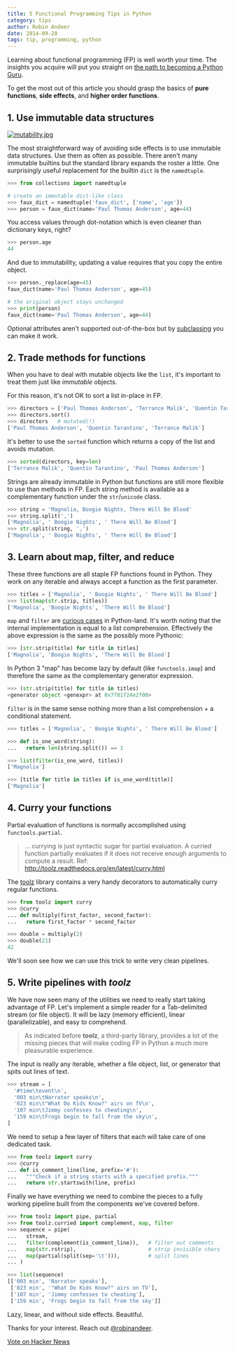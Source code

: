```yaml
---
title: 5 Functional Programming Tips in Python
category: tips
author: Robin Andeer
date: 2014-09-28
tags: tip, programming, python
---
```


Learning about functional programming (FP) is well worth your time. The insights you acquire will put you straight on [the path to becoming a Python Guru](http://stackoverflow.com/questions/2573135/python-progression-path-from-apprentice-to-guru/2576240).

To get the most out of this article you should grasp the basics of **pure functions**, **side effects**, and **higher order functions**.

## 1. Use immutable data structures
[![mutability.jpg](https://d23f6h5jpj26xu.cloudfront.net/ygckjhtzktb78w_small.jpg)](http://img.svbtle.com/ygckjhtzktb78w.jpg)

The most straightforward way of avoiding side effects is to use immutable data structures. Use them as often as possible. There aren't many immutable builtins but the standard library expands the roster a little. One surprisingly useful replacement for the builtin ``dict`` is the ``namedtuple``.

```python
>>> from collections import namedtuple

# create an immutable dict-like class
>>> faux_dict = namedtuple('faux_dict', ['name', 'age'])
>>> person = faux_dict(name='Paul Thomas Anderson', age=44)

```

You access values through dot-notation which is even cleaner than dictionary keys, right?

```python
>>> person.age
44
```

And due to immutability, updating a value requires that you copy the entire object.

```python
>>> person._replace(age=45)
faux_dict(name='Paul Thomas Anderson', age=45)

# the original object stays unchanged
>>> print(person)
faux_dict(name='Paul Thomas Anderson', age=44)
```

Optional attributes aren't supported out-of-the-box but by [subclassing](http://stackoverflow.com/a/16721002) you can make it work.

## 2. Trade methods for functions
When you have to deal with mutable objects like the ``list``, it's important to treat them just like *immutable* objects.

For this reason, it's not OK to sort a list in-place in FP.

```python
>>> directors = ['Paul Thomas Anderson', 'Terrance Malik', 'Quentin Tarantino']
>>> directors.sort()
>>> directors   # mutated(!)
['Paul Thomas Anderson', 'Quentin Tarantino', 'Terrance Malik']
```

It's better to use the ``sorted`` function which returns a copy of the list and avoids mutation.

```python
>>> sorted(directors, key=len)
['Terrance Malik', 'Quentin Tarantino', 'Paul Thomas Anderson']
```

Strings are already immutable in Python but functions are still more flexible to use than methods in FP. Each string method is available as a complementary function under the ``str``/``unicode`` class.

```python
>>> string = 'Magnolia, Boogie Nights, There Will Be Blood'
>>> string.split(',')
['Magnolia', ' Boogie Nights', ' There Will Be Blood']
>>> str.split(string, ',')
['Magnolia', ' Boogie Nights', ' There Will Be Blood']
```

## 3. Learn about map, filter, and reduce
These three functions are all staple FP functions found in Python. They work on any iterable and always accept a function as the first parameter.

```python
>>> titles = ['Magnolia', ' Boogie Nights', ' There Will Be Blood']
>>> list(map(str.strip, titles))
['Magnolia', 'Boogie Nights', 'There Will Be Blood']
```

``map`` and ``filter`` are [curious cases](http://www.artima.com/weblogs/viewpost.jsp?thread=98196) in Python-land. It's worth noting that the internal implementation is equal to a list comprehension. Effectively the above expression is the same as the possibly more Pythonic:

```python
>>> [str.strip(title) for title in titles]
['Magnolia', 'Boogie Nights', 'There Will Be Blood']
```

In Python 3 "map" has become lazy by default (like ``functools.imap``) and therefore the same as the complementary generator expression.

```python
>>> (str.strip(title) for title in titles)
<generator object <genexpr> at 0x7f81f24e2f00>
```

``filter`` is in the same sense nothing more than a list comprehension + a conditional statement.

```python
>>> titles = ['Magnolia', ' Boogie Nights', ' There Will Be Blood']

>>> def is_one_word(string):
...   return len(string.split()) == 1

>>> list(filter(is_one_word, titles))
['Magnolia']

>>> [title for title in titles if is_one_word(title)]
['Magnolia']
```

## 4. Curry your functions
Partial evaluation of functions is normally accomplished using ``functools.partial``.

> ... currying is just syntactic sugar for partial evaluation. A curried function partially evaluates if it does not receive enough arguments to compute a result. Ref: http://toolz.readthedocs.org/en/latest/curry.html

The [toolz](toolz.readthedocs.org/en/latest/) library contains a very handy decorators to automatically curry regular functions.

```python
>>> from toolz import curry
>>> @curry
... def multiply(first_factor, second_factor):
...   return first_factor * second_factor

>>> double = multiply(2)
>>> double(21)
42
```

We'll soon see how we can use this trick to write very clean pipelines.

## 5. Write pipelines with *toolz*
We have now seen many of the utilities we need to really start taking advantage of FP. Let's implement a simple reader for a Tab-delimited stream (or file object). It will be lazy (memory efficient), linear (parallelizable), and easy to comprehend.

> As indicated before **toolz**, a third-party library, provides a lot of the missing pieces that will make coding FP in Python a much more pleasurable experience.

The input is really any iterable, whether a file object, list, or generator that spits out lines of text.

```python
>>> stream = [
  '#time\tevent\n',
  '003 min\tNarrator speaks\n',
  '023 min\t"What Do Kids Know?" airs on TV\n',
  '107 min\tJimmy confesses to cheating\n',
  '159 min\tFrogs begin to fall from the sky\n',
]
```

We need to setup a few layer of filters that each will take care of one dedicated task.

```python
>>> from toolz import curry
>>> @curry
... def is_comment_line(line, prefix='#'):
...   """Check if a string starts with a specified prefix."""
...   return str.startswith(line, prefix)
```

Finally we have everything we need to combine the pieces to a fully working pipeline built from the components we've covered before.

```python
>>> from toolz import pipe, partial
>>> from toolz.curried import complement, map, filter
>>> sequence = pipe(
...   stream,
...   filter(complement(is_comment_line)),   # filter out comments
...   map(str.rstrip),                       # strip invisible chars
...   map(partial(split(sep='\t'))),         # split lines
... )

>>> list(sequence)
[['003 min', 'Narrator speaks'],
 ['023 min', '"What Do Kids Know?" airs on TV'],
 ['107 min', 'Jimmy confesses to cheating'],
 ['159 min', 'Frogs begin to fall from the sky']]
```

Lazy, linear, and without side effects. Beautiful.

Thanks for your interest. Reach out [@robinandeer](https://twitter.com/robinandeer).

<a href="https://news.ycombinator.com/submit" class="hn-button" data-title="5 Functional Programming Tips in Python" data-url="http://www.robinandeer.com/blog/2014/09/28/5-functional-programming-tips-in-python/" data-count="horizontal">Vote on Hacker News</a>
